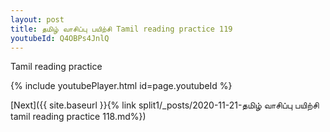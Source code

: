 ```yaml
---
layout: post
title: தமிழ் வாசிப்பு பயிற்சி Tamil reading practice 119
youtubeId: Q4OBPs4JnlQ
---
```

 
 
Tamil reading practice
 
 
 
 
 


{% include youtubePlayer.html id=page.youtubeId %}
 
[Next]({{ site.baseurl }}{% link  split1/_posts/2020-11-21-தமிழ் வாசிப்பு பயிற்சி tamil reading practice 118.md%})
 
